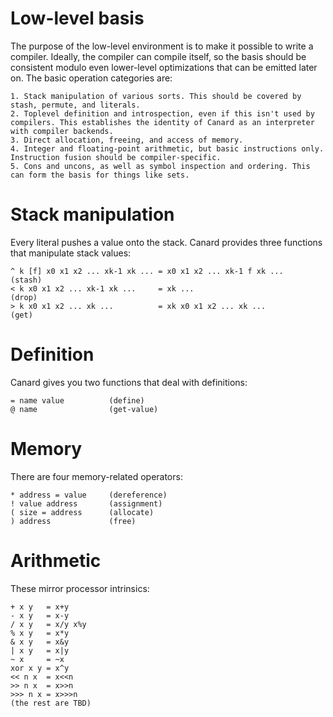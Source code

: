# Low-level basis

The purpose of the low-level environment is to make it possible to write a compiler. Ideally, the compiler can compile itself, so the basis should be consistent modulo even lower-level
optimizations that can be emitted later on. The basic operation categories are:

    1. Stack manipulation of various sorts. This should be covered by stash, permute, and literals.
    2. Toplevel definition and introspection, even if this isn't used by compilers. This establishes the identity of Canard as an interpreter with compiler backends.
    3. Direct allocation, freeing, and access of memory.
    4. Integer and floating-point arithmetic, but basic instructions only. Instruction fusion should be compiler-specific.
    5. Cons and uncons, as well as symbol inspection and ordering. This can form the basis for things like sets.

# Stack manipulation

Every literal pushes a value onto the stack. Canard provides three functions that manipulate stack values:

    ^ k [f] x0 x1 x2 ... xk-1 xk ... = x0 x1 x2 ... xk-1 f xk ...         (stash)
    < k x0 x1 x2 ... xk-1 xk ...     = xk ...                             (drop)
    > k x0 x1 x2 ... xk ...          = xk x0 x1 x2 ... xk ...             (get)

# Definition

Canard gives you two functions that deal with definitions:

    = name value          (define)
    @ name                (get-value)

# Memory

There are four memory-related operators:

    * address = value     (dereference)
    ! value address       (assignment)
    ( size = address      (allocate)
    ) address             (free)

# Arithmetic

These mirror processor intrinsics:

    + x y   = x+y
    - x y   = x-y
    / x y   = x/y x%y
    % x y   = x*y
    & x y   = x&y
    | x y   = x|y
    ~ x     = ~x
    xor x y = x^y
    << n x  = x<<n
    >> n x  = x>>n
    >>> n x = x>>>n
    (the rest are TBD)
